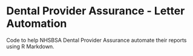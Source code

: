 # Dental Provider Assurance - Letter Automation

Code to help NHSBSA Dental Provider Assurance automate their reports using R Markdown.
